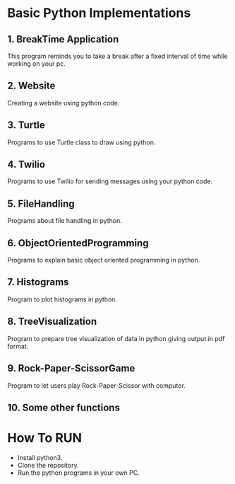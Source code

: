 # Basic Python Implementations


## 1. BreakTime Application
This program reminds you to take a break after a fixed interval of time while working on your pc.

## 2. Website
Creating a website using python code.

## 3. Turtle
Programs to use Turtle class to draw using python.

## 4. Twilio
Programs to use Twilio for sending messages using your python code.

## 5. FileHandling
Programs about file handling in python.

## 6. ObjectOrientedProgramming
Programs to explain basic object oriented programming in python.

## 7. Histograms
Program to plot histograms in python.

## 8. TreeVisualization
Program to prepare tree visualization of data in python giving output in pdf format.

## 9. Rock-Paper-ScissorGame
Program to let users play Rock-Paper-Scissor with computer.

## 10. Some other functions

# How To RUN
- Install python3.
- Clone the repository.
- Run the python programs in your own PC.

